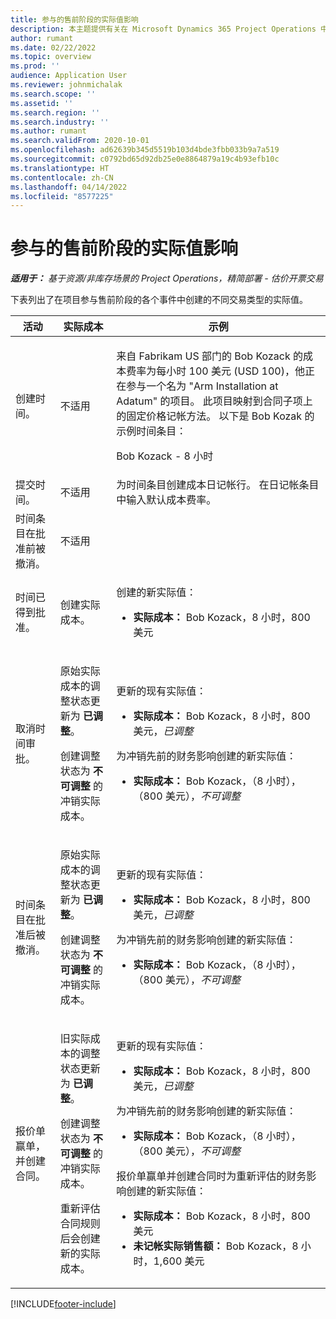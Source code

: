 ```yaml
---
title: 参与的售前阶段的实际值影响
description: 本主题提供有关在 Microsoft Dynamics 365 Project Operations 中当参与处于售前阶段时各个事件的实际值表的影响的信息。
author: rumant
ms.date: 02/22/2022
ms.topic: overview
ms.prod: ''
audience: Application User
ms.reviewer: johnmichalak
ms.search.scope: ''
ms.assetid: ''
ms.search.region: ''
ms.search.industry: ''
ms.author: rumant
ms.search.validFrom: 2020-10-01
ms.openlocfilehash: ad62639b345d5519b103d4bde3fbb033b9a7a519
ms.sourcegitcommit: c0792bd65d92db25e0e8864879a19c4b93efb10c
ms.translationtype: HT
ms.contentlocale: zh-CN
ms.lasthandoff: 04/14/2022
ms.locfileid: "8577225"
---
```

# <a name="actuals-impact-during-the-pre-sales-stage-of-an-engagement"></a>参与的售前阶段的实际值影响

_**适用于：** 基于资源/非库存场景的 Project Operations，精简部署 - 估价开票交易_

下表列出了在项目参与售前阶段的各个事件中创建的不同交易类型的实际值。

| 活动 | 实际成本 | 示例 |
|---|---|---|
| 创建时间。 | 不适用 | <p>来自 Fabrikam US 部门的 Bob Kozack 的成本费率为每小时 100 美元 (USD 100)，他正在参与一个名为 "Arm Installation at Adatum" 的项目。 此项目映射到合同子项上的固定价格记帐方法。 以下是 Bob Kozak 的示例时间条目：</p><p>Bob Kozack - 8 小时</p> |
| 提交时间。 | 不适用 | 为时间条目创建成本日记帐行。 在日记帐条目中输入默认成本费率。 |
| 时间条目在批准前被撤消。 | 不适用 | |
| 时间已得到批准。 | 创建实际成本。 | <p>创建的新实际值：</p><ul><li>**实际成本：** Bob Kozack，8 小时，800 美元</li></ul> |
| 取消时间审批。 | <p>原始实际成本的调整状态更新为 **已调整**。</p><p>创建调整状态为 **不可调整** 的冲销实际成本。</p> | <p>更新的现有实际值：</p><ul><li>**实际成本：** Bob Kozack，8 小时，800 美元，*已调整*</li></ul><p>为冲销先前的财务影响创建的新实际值：</p><ul><li>**实际成本：** Bob Kozack，（8 小时），（800 美元），*不可调整*</li></ul> |
| 时间条目在批准后被撤消。 | <p>原始实际成本的调整状态更新为 **已调整**。</p><p>创建调整状态为 **不可调整** 的冲销实际成本。</p> | <p>更新的现有实际值：</p><ul><li>**实际成本：** Bob Kozack，8 小时，800 美元，*已调整*</li></ul><p>为冲销先前的财务影响创建的新实际值：</p><ul><li>**实际成本：** Bob Kozack，（8 小时），（800 美元），*不可调整*</li></ul> |
| 报价单赢单，并创建合同。 | <p>旧实际成本的调整状态更新为 **已调整**。</p><p>创建调整状态为 **不可调整** 的冲销实际成本。</p><p>重新评估合同规则后会创建新的实际成本。</p> | <p>更新的现有实际值：</p><ul><li>**实际成本：** Bob Kozack，8 小时，800 美元，*已调整*</li></ul><p>为冲销先前的财务影响创建的新实际值：</p><ul><li>**实际成本：** Bob Kozack，（8 小时），（800 美元），*不可调整*</li></ul><p>报价单赢单并创建合同时为重新评估的财务影响创建的新实际值：</p><ul><li>**实际成本：** Bob Kozack，8 小时，800 美元</li><li>**未记帐实际销售额：** Bob Kozack，8 小时，1,600 美元</li></ul> |

[!INCLUDE[footer-include](../includes/footer-banner.md)]
